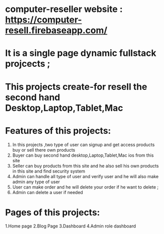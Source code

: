 # computer-reseller website  : https://computer-resell.firebaseapp.com/
# It is a single page dynamic fullstack projcects ;

# This projects create-for resell the second  hand  Desktop,Laptop,Tablet,Mac 
 
 # Features of this projects: 
 1. In this projects ,two  type  of user can signup and get access products buy  or sell  there own products 
 2. Buyer can buy second hand desktop,Laptop,Tablet,Mac  ios from this site 
 3. Seller can buy products from this site and he also sell his own products in this site and find security system 
 4. Admin can handle all  type of user and verify user and  he will also make admin any type of user 
 5. User can make order and he will delete  your order if he want to delete ;
 6. Admin can delete  a user  if needed 
 
 # Pages of this projects: 
 1.Home page 
 2.Blog Page 
 3.Dashboard 
 4.Admin role  dashboard 
 
 
